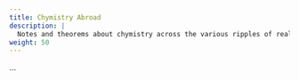 ```yaml
---
title: Chymistry Abroad
description: |
  Notes and theorems about chymistry across the various ripples of reality.
weight: 50
---
```


...
